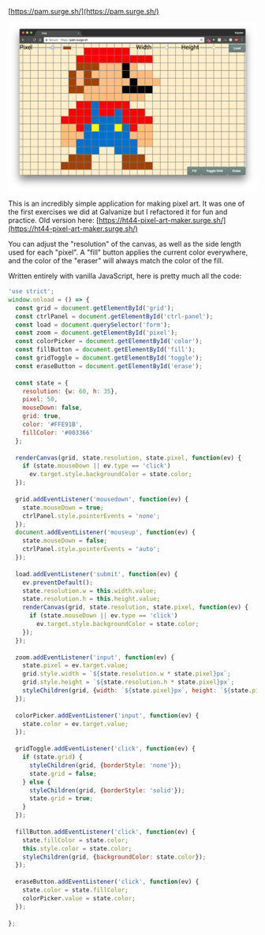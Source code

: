 [https://pam.surge.sh/](https://pam.surge.sh/)

![Example Drawing](./mario.png)

This is an incredibly simple application for making pixel art. It was one of the first exercises we did at Galvanize but I refactored it for fun and practice. Old version here: [https://ht44-pixel-art-maker.surge.sh/](https://ht44-pixel-art-maker.surge.sh/)

You can adjust the "resolution" of the canvas, as well as the side length used for each "pixel". A "fill" button applies the current color everywhere, and the color of the "eraser" will always match the color of the fill.

Written entirely with vanilla JavaScript, here is pretty much all the code:

```JavaScript
'use strict';
window.onload = () => {
  const grid = document.getElementById('grid');
  const ctrlPanel = document.getElementById('ctrl-panel');
  const load = document.querySelector('form');
  const zoom = document.getElementById('pixel');
  const colorPicker = document.getElementById('color');
  const fillButton = document.getElementById('fill');
  const gridToggle = document.getElementById('toggle');
  const eraseButton = document.getElementById('erase');

  const state = {
    resolution: {w: 60, h: 35},
    pixel: 50,
    mouseDown: false,
    grid: true,
    color: '#FFE91B',
    fillColor: '#003366'
  };

  renderCanvas(grid, state.resolution, state.pixel, function(ev) {
    if (state.mouseDown || ev.type == 'click')
      ev.target.style.backgroundColor = state.color;
  });

  grid.addEventListener('mousedown', function(ev) {
    state.mouseDown = true;
    ctrlPanel.style.pointerEvents = 'none';
  });
  document.addEventListener('mouseup', function(ev) {
    state.mouseDown = false;
    ctrlPanel.style.pointerEvents = 'auto';
  });

  load.addEventListener('submit', function(ev) {
    ev.preventDefault();
    state.resolution.w = this.width.value;
    state.resolution.h = this.height.value;
    renderCanvas(grid, state.resolution, state.pixel, function(ev) {
      if (state.mouseDown || ev.type == 'click')
        ev.target.style.backgroundColor = state.color;
    });
  });

  zoom.addEventListener('input', function(ev) {
    state.pixel = ev.target.value;
    grid.style.width = `${state.resolution.w * state.pixel}px`;
    grid.style.height = `${state.resolution.h * state.pixel}px`;
    styleChildren(grid, {width: `${state.pixel}px`, height: `${state.pixel}px`});
  });

  colorPicker.addEventListener('input', function(ev) {
    state.color = ev.target.value;
  });

  gridToggle.addEventListener('click', function(ev) {
    if (state.grid) {
      styleChildren(grid, {borderStyle: 'none'});
      state.grid = false;
    } else {
      styleChildren(grid, {borderStyle: 'solid'});
      state.grid = true;
    }
  });

  fillButton.addEventListener('click', function(ev) {
    state.fillColor = state.color;
    this.style.color = state.color;
    styleChildren(grid, {backgroundColor: state.color});
  });

  eraseButton.addEventListener('click', function(ev) {
    state.color = state.fillColor;
    colorPicker.value = state.color;
  });

};
```
